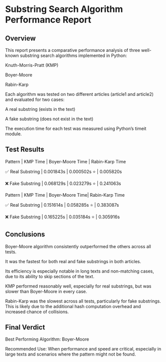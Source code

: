# Substring Search Algorithm Performance Report

## Overview

This report presents a comparative performance analysis of three well-known substring search algorithms implemented in Python:

Knuth-Morris-Pratt (KMP)

Boyer-Moore

Rabin-Karp

Each algorithm was tested on two different articles (article1 and article2) and evaluated for two cases:

A real substring (exists in the text)

A fake substring (does not exist in the text)

The execution time for each test was measured using Python’s timeit module.

## Test Results

Pattern | KMP Time | Boyer-Moore Time | Rabin-Karp Time

✅ Real Substring | 0.001843s | 0.000502s ⭐ | 0.005820s

❌ Fake Substring | 0.068129s | 0.023279s ⭐ | 0.241063s

Pattern | KMP Time | Boyer-Moore Time| Rabin-Karp Time

✅ Real Substring | 0.151614s | 0.058285s ⭐ | 0.383087s

❌ Fake Substring | 0.165225s | 0.035184s ⭐ | 0.305916s

## Conclusions

Boyer-Moore algorithm consistently outperformed the others across all tests.

It was the fastest for both real and fake substrings in both articles.

Its efficiency is especially notable in long texts and non-matching cases, due to its ability to skip sections of the text.

KMP performed reasonably well, especially for real substrings, but was slower than Boyer-Moore in every case.

Rabin-Karp was the slowest across all tests, particularly for fake substrings. This is likely due to the additional hash computation overhead and increased chance of collisions.

## Final Verdict

Best Performing Algorithm: Boyer-Moore

Recommended Use: When performance and speed are critical, especially in large texts and scenarios where the pattern might not be found.
